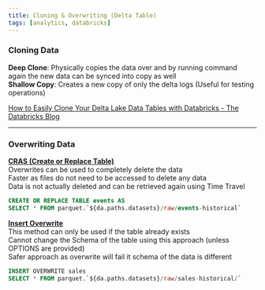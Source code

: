 ```yaml
---
title: Cloning & Overwriting (Delta Table)
tags: [analytics, databricks]
---
```


### Cloning Data

**Deep Clone**: Physically copies the data over and by running command again the new data can be synced into copy as well  
**Shallow Copy**: Creates a new copy of only the delta logs (Useful for testing operations)

[How to Easily Clone Your Delta Lake Data Tables with Databricks - The Databricks Blog](https://databricks.com/blog/2020/09/15/easily-clone-your-delta-lake-for-testing-sharing-and-ml-reproducibility.html)

---

### Overwriting Data

**<u>CRAS (Create or Replace Table)</u>**  
Overwrites can be used to completely delete the data  
Faster as files do not need to be accessed to delete any data  
Data is not actually deleted and can be retrieved again using Time Travel

````sql
CREATE OR REPLACE TABLE events AS
SELECT * FROM parquet.`${da.paths.datasets}/raw/events-historical`
````

**<u>Insert Overwrite</u>**  
This method can only be used if the table already exists  
Cannot change the Schema of the table using this approach (unless OPTIONS are provided)  
Safer approach as overwrite will fail it schema of the data is different

````sql
INSERT OVERWRITE sales
SELECT * FROM parquet.`${da.paths.datasets}/raw/sales-historical/`
````